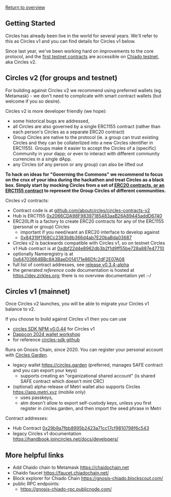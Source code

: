 [Return to overview](/README.md)

## Getting Started

Circles has already been live in the world for several years. We'll refer to this as Circles v1
and you can find details for Circles v1 below.

Since last year, we've been working hard on improvements
to the core protocol, and the [first testnet contracts](https://github.com/aboutcircles/circles-contracts-v2/releases/tag/v0.3.4-alpha)
are accessible on [Chiado testnet](https://docs.gnosischain.com/about/networks/chiado), aka Circles v2.

## Circles v2 (for groups and testnet)

For building against Circles v2 we recommend using preferred wallets (eg. Metamask) - we don't need to complicate with smart contract wallets (but welcome if you so desire).

Circles v2 is more developer friendly (we hope):
- some historical bugs are addressed,
- all Circles are also governed by a single ERC1155 contract (rather than each person's Circles as a separate ERC20 contract)
- Group Circles are native to the protocol (ie. a group can trust existing Circles and they can be collaterlized into a new Circles identifier in ERC1155). Groups make it easier to accept the Circles of a (specific) Community in your dapp; or even to interact with different community currencies in a single dApp.
- any Circles (of any person or any group) can also be lifted out 

**To hack on ideas for "Governing the Commons" we recommend to focus on the crux of your idea during the hackathon
and treat Circles as a black box. Simply start by mocking Circles from a set of [ERC20 contracts, or an ERC1155 contract](https://github.com/OpenZeppelin/openzeppelin-contracts/tree/master/contracts/token) to represent the Group Circles of different communities.**

Circles v2 contracts:
- Contract code is at [github.com/aboutcircles/circles-contracts-v2](https://github.com/aboutcircles/circles-contracts-v2/tree/v0.3.4-alpha)
- Hub is ERC1155 [0x2066CDA98F98397185483aaB26A89445addD6740](https://gnosis-chiado.blockscout.com/address/0x2066CDA98F98397185483aaB26A89445addD6740?tab=read_contract)
- ERC20Lift is a factory to create ERC20 contracts for any of the ERC1155 (personal or group) Circles
    - important if you need/want an ERC20 interface to develop against
    - [0x84319f1168Cc2383b8b366d4ab7E20baBda03687](https://gnosis-chiado.blockscout.com/address/0x84319f1168Cc2383b8b366d4ab7E20baBda03687?tab=read_contract)
- Circles v2 is backwards compatible with Circles v1, so on testnet Circles v1 Hub contract is at [0xdbf22d4e8962db3b2f1d9ff55be728a887e47710](https://gnosis-chiado.blockscout.com/address/0xdbf22d4e8962db3b2f1d9ff55be728a887e47710?tab=read_contract)
- optionally Nameregistry is at [0x64703664BBc8A3BaeD014171e86Dfc2dF2E07A08](https://gnosis-chiado.blockscout.com/address/0x64703664BBc8A3BaeD014171e86Dfc2dF2E07A08?tab=read_contract)
- full list of contract addresses, see [release v0.3.4-alpha](https://github.com/aboutcircles/circles-contracts-v2/releases/tag/v0.3.4-alpha)
- the generated *reference* code documentation is hosted at https://dev.zirkles.org; there is no overview documentation yet :-/

## Circles v1 (mainnet)

Once Circles v2 launches, you will be able to migrate your Circles v1 balance to v2.

If you choose to build against Circles v1 then you can use
- [circles SDK NPM v0.0.44](https://www.npmjs.com/package/@circles-sdk/sdk/v/0.0.44) for Circles v1
- [Dappcon 2024 wallet workshop](https://github.com/aboutcircles/circles-code-quest)
- for reference [circles-sdk github](https://github.com/aboutcircles/circles-sdk/tree/dev)

Runs on Gnosis Chain, since 2020. You can register your personal account with [Circles Garden](https://circles.garden).
- legacy wallet https://circles.garden (preferred, manages SAFE contract and you can export your keys)
    - supports creating an "organizational shared account" (is shared SAFE contract which doesn't mint CRC)
- (optional) alpha-release of Metri wallet also supports Circles https://app.metri.xyz (mobile only)
    - uses passkeys,
    - atm doesn't allow to export self-custody keys, unless you first register in circles.garden, and then import the seed phrase in Metri

Contract addresses:
- Hub Contract [0x29b9a7fbb8995b2423a71cc17cf9810798f6c543](https://gnosisscan.io/address/0x29b9a7fbb8995b2423a71cc17cf9810798f6c543/advanced#readContract)
- legacy Circles v1 documentation https://handbook.joincircles.net/docs/developers/

## More helpful links

- Add Chaido chain to Metamask https://chaidochain.net
- Chaido faucet https://faucet.chiadochain.net/
- Block explorer for Chiado Chain https://gnosis-chiado.blockscout.com/
- public RPC endpoints:
    - https://gnosis-chiado-rpc.publicnode.com/